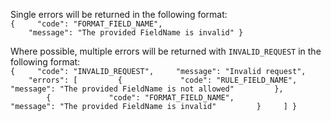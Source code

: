 Single errors will be returned in the following format:<br>
`{
    "code": "FORMAT_FIELD_NAME",
    "message": "The provided FieldName is invalid"
}`

Where possible, multiple errors will be returned with `INVALID_REQUEST` in the following format:<br>
`{
    "code": "INVALID_REQUEST",
    "message": "Invalid request",
    "errors": [
        {
            "code": "RULE_FIELD_NAME",
            "message": "The provided FieldName is not allowed"
        },
        {
            "code": "FORMAT_FIELD_NAME",
            "message": "The provided FieldName is invalid"
        }
    ]
}`